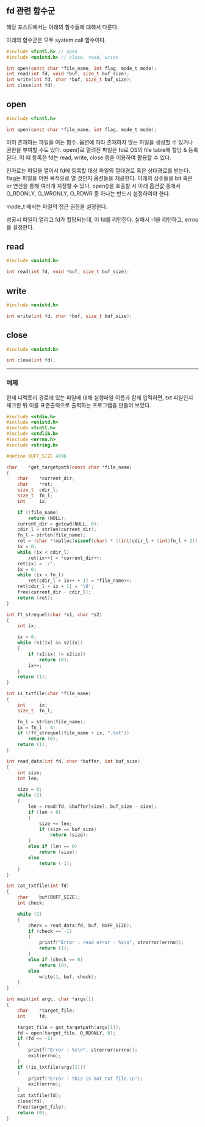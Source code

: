 ## fd 관련 함수군

해당 포스트에서는 아래의 함수들에 대해서 다룬다.

아래의 함수군은 모두 system call 함수이다.

```c
#include <fcntl.h> // open
#include <unistd.h> // close, read, write

int open(const char *file_name, int flag, mode_t mode);
int read(int fd, void *buf, size_t buf_size);
int write(int fd, char *buf, size_t buf_size);
int close(int fd);
```

## open

```c
#include <fcntl.h>

int open(const char *file_name, int flag, mode_t mode);
```

이미 존재하는 파일을 여는 함수. 옵션에 따라 존재하지 않는 파일을 생성할 수 있거나 권한을 부여할 수도 있다. open()로 열려진 파일은 fd로 OS의 file table에 할당 & 등록된다. 이 때 등록한 fd는 read, write, close 등을 이용하여 활용할 수 있다.

인자로는 파일을 열어서 fd에 등록할 대상 파일의 절대경로 혹은 상대경로를 받는다. flag는 파일을 어떤 목적으로 열 것인지 옵션들을 제공한다. 아래의 상수들을 bit 혹은 or 연산을 통해 여러개 지정할 수 있다. open()을 호출할 시 아래 옵션값 중에서 O_RDONLY, O_WRONLY, O_RDWR 중 하나는 반드시 설정하여야 한다.

mode_t 에서는 파일의 접근 권한을 설정한다.

성공시 파일이 열리고 fd가 할당되는데, 이 fd를 리턴한다. 실패시 -1을 리턴하고, errno를 설정한다.


## read

```c
#include <unistd.h>

int read(int fd, void *buf, size_t buf_size);
```


## write

```c
#include <unistd.h>

int write(int fd, char *buf, size_t buf_size);
```


## close

```c
#include <unistd.h>

int close(int fd);
```

***

### 예제

현재 디렉토리 경로에 있는 파일에 대해 실행파일 이름과 함께 입력하면, txt 파일인지 체크한 뒤 이를 표준출력으로 출력하는 프로그램을 만들어 보았다.

```c
#include <stdio.h>
#include <unistd.h>
#include <fcntl.h>
#include <stdlib.h>
#include <errno.h>
#include <string.h>

#define BUFF_SIZE 4096

char	*get_targetpath(const char *file_name)
{
	char	*current_dir;
	char	*ret;
	size_t	cdir_l;
	size_t	fn_l;
	int		ix;

	if (!file_name)
		return (NULL);
	current_dir = getcwd(NULL, 0);
	cdir_l = strlen(current_dir);
	fn_l = strlen(file_name);
	ret = (char *)malloc(sizeof(char) * ((int)cdir_l + (int)fn_l + 2));
	ix = 0;
	while (ix < cdir_l)
		ret[ix++] = *current_dir++;
	ret[ix] = '/';
	ix = 0;
	while (ix < fn_l)
		ret[cdir_l + ix++ + 1] = *file_name++;
	ret[cdir_l + ix + 1] = '\0';
	free(current_dir - cdir_l);
	return (ret);
}

int ft_strequel(char *s1, char *s2)
{
	int ix;

	ix = 0;
	while (s1[ix] && s2[ix])
	{
		if (s1[ix] != s2[ix])
			return (0);
		ix++;
	}
	return (1);
}

int is_txtfile(char *file_name)
{
	int		ix;
	size_t	fn_l;

	fn_l = strlen(file_name);
	ix = fn_l - 4;
	if (!ft_strequel(file_name + ix, ".txt"))
		return (0);
	return (1);
}

int read_data(int fd, char *buffer, int buf_size)
{
	int size;
	int len;

	size = 0;
	while (1)
	{
		len = read(fd, &buffer[size], buf_size - size);
		if (len > 0)
		{
			size += len;
			if (size == buf_size)
				return (size);
		}
		else if (len == 0)
			return (size);
		else
			return (-1);
	}
}

int cat_txtfile(int fd)
{
	char	buf[BUFF_SIZE];
	int check;

	while (1)
	{
		check = read_data(fd, buf, BUFF_SIZE);
		if (check == -1)
		{
			printf("Error : read error - %s\n", strerror(errno));
			return (1);
		}
		else if (check == 0)
			return (0);
		else
			write(1, buf, check);
	}
}

int main(int argc, char *argv[])
{
	char	*target_file;
	int		fd;

	target_file = get_targetpath(argv[1]);
	fd = open(target_file, O_RDONLY, 0);
	if (fd == -1)
	{
		printf("Error : %s\n", strerror(errno));
		exit(errno);
	}
	if (!is_txtfile(argv[1]))
	{
		printf("Error : this is not txt file.\n");
		exit(errno);
	}
	cat_txtfile(fd);
	close(fd);
	free(target_file);
	return (0);
}
```